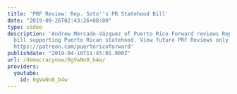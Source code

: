 ```yaml
---
title: 'PRF Review: Rep. Soto''s PR Statehood Bill'
date: "2019-09-26T02:43:26+08:00"
type: video
description: 'Andrew Mercado-Vázquez of Puerto Rico Forward reviews Rep. Soto''s recent
  bill supporting Puerto Rican statehood. View future PRF Reviews only on Patreon:
  https://patreon.com/puertoricoforward'
publishdate: "2019-04-16T11:45:01.000Z"
url: /democracynow/0gVwNn8_b4w/
providers:
  youtube:
    id: 0gVwNn8_b4w
---
```

